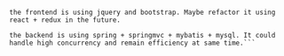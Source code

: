 ```this is a eCommerce project, you could learn the code and implementation in src dict.

the frontend is using jquery and bootstrap. Maybe refactor it using react + redux in the future.

the backend is using spring + springmvc + mybatis + mysql. It could handle high concurrency and remain efficiency at same time.```
